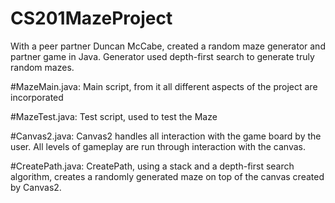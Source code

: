 # CS201MazeProject
With a peer partner Duncan McCabe, created a random maze generator and partner game in Java. Generator used depth-first search to generate truly random mazes. 


#MazeMain.java:
  Main script, from it all different aspects of the project are incorporated
 

#MazeTest.java:
  Test script, used to test the Maze
  
#Canvas2.java:
  Canvas2 handles all interaction with the game board by the user. All levels of gameplay are run through interaction with the 		canvas.
	
#CreatePath.java:
	CreatePath, using a stack and a depth-first search algorithm, creates a randomly generated maze on top of the canvas 	created by Canvas2. 
	

